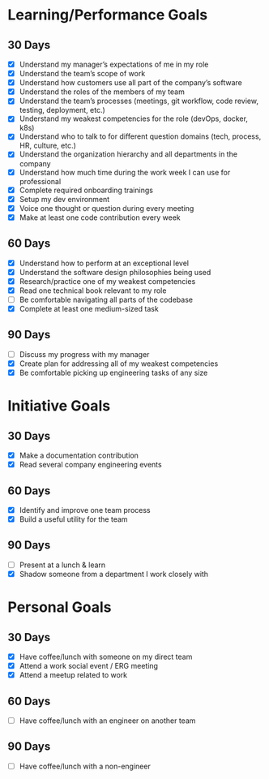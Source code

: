 # Learning/Performance Goals

## 30 Days

- [x] Understand my manager’s expectations of me in my role
- [x] Understand the team’s scope of work
- [x] Understand how customers use all part of the company’s software
- [x] Understand the roles of the members of my team
- [x] Understand the team’s processes (meetings, git workflow, code review, testing, deployment, etc.)
- [x] Understand my weakest competencies for the role (devOps, docker, k8s)
- [x] Understand who to talk to for different question domains (tech, process, HR, culture, etc.)
- [x] Understand the organization hierarchy and all departments in the company
- [x] Understand how much time during the work week I can use for professional
- [x] Complete required onboarding trainings
- [x] Setup my dev environment
- [x] Voice one thought or question during every meeting
- [x] Make at least one code contribution every week

## 60 Days

- [x] Understand how to perform at an exceptional level
- [x] Understand the software design philosophies being used
- [x] Research/practice one of my weakest competencies
- [x] Read one technical book relevant to my role
- [ ] Be comfortable navigating all parts of the codebase
- [x] Complete at least one medium-sized task

## 90 Days

- [ ] Discuss my progress with my manager
- [x] Create plan for addressing all of my weakest competencies
- [x] Be comfortable picking up engineering tasks of any size

# Initiative Goals

## 30 Days

- [x] Make a documentation contribution
- [x] Read several company engineering events

## 60 Days

- [x] Identify and improve one team process
- [x] Build a useful utility for the team

## 90 Days

- [ ] Present at a lunch & learn
- [x] Shadow someone from a department I work closely with

# Personal Goals

## 30 Days

- [x] Have coffee/lunch with someone on my direct team
- [x] Attend a work social event / ERG meeting
- [x] Attend a meetup related to work

## 60 Days

- [ ] Have coffee/lunch with an engineer on another team

## 90 Days

- [ ] Have coffee/lunch with a non-engineer

